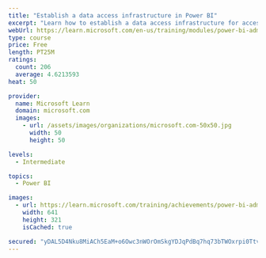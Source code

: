 ```yaml
---
title: "Establish a data access infrastructure in Power BI"
excerpt: "Learn how to establish a data access infrastructure for accessing all your data within Power BI."
webUrl: https://learn.microsoft.com/en-us/training/modules/power-bi-admin-infrastructure/
type: course
price: Free
length: PT25M
ratings:
  count: 206
  average: 4.6213593
heat: 50

provider:
  name: Microsoft Learn
  domain: microsoft.com
  images:
    - url: /assets/images/organizations/microsoft.com-50x50.jpg
      width: 50
      height: 50

levels:
  - Intermediate

topics:
  - Power BI

images:
  - url: https://learn.microsoft.com/training/achievements/power-bi-admin-infrastructure-social.png
    width: 641
    height: 321
    isCached: true

secured: "yDAL5D4Nku8MiACh5EaM+o6Owc3nWOrOmSkgYDJqPdBq7hq73bTWOxrpi0TtvRImkVUM0beX6eDKeCY9nkjjiaVV4WodK0zVuTFXyRmGHrtOXpcbCCw4338X1b+4lOXyMd7DV4VxVIXmrxSrYix4tO8oRwYq5mLCXI8RtoUfCI6OsP/PBQVwoBmA9QWxMYlisgV8NhKzmbVd+9ZIKKVg+2Rox62sSmdTU6n0QZizSH/z/2PEJWGbSWpXsYI/qYUiR7Q+5BjpvNR1QjGjnMP5DVT76xGg57AveJK4Ay3bioL91x3yYjkmCmj10PbQt5Y9DznzDd04j/AkfY2ZDHPCF/0Q1ViuJT56qim7zQHkj3JbG9P6Q7LrcXSMl3eRe6Oiswp8cL0zdZ5+B4sNci0tr723+FCTJslI9LeK2ZmhKBM=;N00IKfBZd46ei+7QfoPI/g=="
---
```


